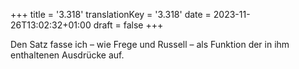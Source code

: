 +++
title = '3.318'
translationKey = '3.318'
date = 2023-11-26T13:02:32+01:00
draft = false
+++

Den Satz fasse ich – wie Frege und Russell – als Funktion der in ihm enthaltenen Ausdrücke auf.
